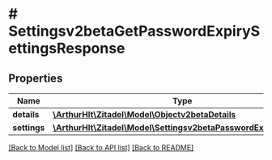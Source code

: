 # # Settingsv2betaGetPasswordExpirySettingsResponse

## Properties

Name | Type | Description | Notes
------------ | ------------- | ------------- | -------------
**details** | [**\ArthurHlt\Zitadel\Model\Objectv2betaDetails**](Objectv2betaDetails.md) |  | [optional]
**settings** | [**\ArthurHlt\Zitadel\Model\Settingsv2betaPasswordExpirySettings**](Settingsv2betaPasswordExpirySettings.md) |  | [optional]

[[Back to Model list]](../../README.md#models) [[Back to API list]](../../README.md#endpoints) [[Back to README]](../../README.md)

